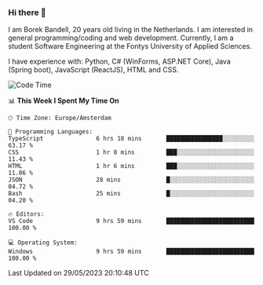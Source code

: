 ### Hi there 👋

I am Borek Bandell, 20 years old living in the Netherlands. I am interested in general programming/coding and web development. Currently, I am a student Software Engineering at the Fontys University of Applied Sciences.

I have experience with: Python, C# (WinForms, ASP.NET Core), Java (Spring boot), JavaScript (ReactJS), HTML and CSS.

<!--START_SECTION:waka-->
![Code Time](http://img.shields.io/badge/Code%20Time-593%20hrs%2050%20mins-blue)

📊 **This Week I Spent My Time On** 

```text
🕑︎ Time Zone: Europe/Amsterdam

💬 Programming Languages: 
TypeScript               6 hrs 18 mins       ████████████████░░░░░░░░░   63.17 % 
CSS                      1 hr 8 mins         ███░░░░░░░░░░░░░░░░░░░░░░   11.43 % 
HTML                     1 hr 6 mins         ███░░░░░░░░░░░░░░░░░░░░░░   11.06 % 
JSON                     28 mins             █░░░░░░░░░░░░░░░░░░░░░░░░   04.72 % 
Bash                     25 mins             █░░░░░░░░░░░░░░░░░░░░░░░░   04.20 % 

🔥 Editors: 
VS Code                  9 hrs 59 mins       █████████████████████████   100.00 % 

💻 Operating System: 
Windows                  9 hrs 59 mins       █████████████████████████   100.00 % 
```


 Last Updated on 29/05/2023 20:10:48 UTC
<!--END_SECTION:waka-->

<!--**tcBorek2002/tcBorek2002** is a ✨ _special_ ✨ repository because its `README.md` (this file) appears on your GitHub profile.

Here are some ideas to get you started:

- 🔭 I’m currently working on ...
- 🌱 I’m currently learning ...
- 👯 I’m looking to collaborate on ...
- 🤔 I’m looking for help with ...
- 💬 Ask me about ...
- 📫 How to reach me: ...
- 😄 Pronouns: ...
- ⚡ Fun fact: ...
-->
